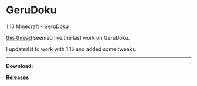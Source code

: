 # GeruDoku
1.15 Minecraft - GeruDoku

[this thread](https://www.minecraftforum.net/forums/mapping-and-modding-java-edition/resource-packs/2895569-gerudoku-legacy-thread-1-14-coming-soon-32x) seemed like the last work on GeruDoku. 

I updated it to work with 1.15 and added some tweaks.
- - - -

__Download:__

__[Releases](https://github.com/Syberiyxx/gerudoku/releases/)__
